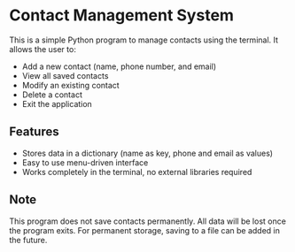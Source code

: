 Contact Management System
=========================

This is a simple Python program to manage contacts using the terminal. It allows the user to:

- Add a new contact (name, phone number, and email)
- View all saved contacts
- Modify an existing contact
- Delete a contact
- Exit the application

Features
--------

- Stores data in a dictionary (name as key, phone and email as values)
- Easy to use menu-driven interface
- Works completely in the terminal, no external libraries required

Note
----

This program does not save contacts permanently. All data will be lost once the program exits. For permanent storage, saving to a file can be added in the future.
